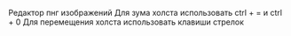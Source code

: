 Редактор пнг изображений
Для зума холста использовать ctrl + = и ctrl + 0
Для перемещения холста использовать клавиши стрелок
